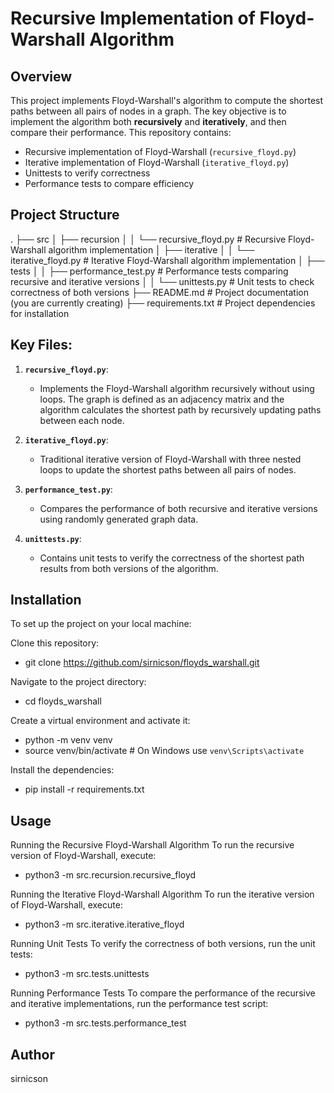# Recursive Implementation of Floyd-Warshall Algorithm

## Overview

This project implements Floyd-Warshall's algorithm to compute the shortest paths between all pairs of nodes in a graph. The key objective is to implement the algorithm both **recursively** and **iteratively**, and then compare their performance. This repository contains:

- Recursive implementation of Floyd-Warshall (`recursive_floyd.py`)
- Iterative implementation of Floyd-Warshall (`iterative_floyd.py`)
- Unittests to verify correctness
- Performance tests to compare efficiency

## Project Structure

.
├── src
│   ├── recursion
│   │   └── recursive_floyd.py        # Recursive Floyd-Warshall algorithm implementation
│   ├── iterative
│   │   └── iterative_floyd.py        # Iterative Floyd-Warshall algorithm implementation
│   ├── tests
│   │   ├── performance_test.py       # Performance tests comparing recursive and iterative versions
│   │   └── unittests.py              # Unit tests to check correctness of both versions
├── README.md                         # Project documentation (you are currently creating)
├── requirements.txt                  # Project dependencies for installation

## Key Files:

1. **`recursive_floyd.py`**:
   - Implements the Floyd-Warshall algorithm recursively without using loops. The graph is defined as an adjacency matrix and the algorithm calculates the shortest path by recursively updating paths between each node.

2. **`iterative_floyd.py`**:
   - Traditional iterative version of Floyd-Warshall with three nested loops to update the shortest paths between all pairs of nodes.

3. **`performance_test.py`**:
   - Compares the performance of both recursive and iterative versions using randomly generated graph data.

4. **`unittests.py`**:
   - Contains unit tests to verify the correctness of the shortest path results from both versions of the algorithm.

## Installation

To set up the project on your local machine:

Clone this repository: 
- git clone https://github.com/sirnicson/floyds_warshall.git

Navigate to the project directory:

- cd floyds_warshall

Create a virtual environment and activate it:
- python -m venv venv
- source venv/bin/activate  # On Windows use `venv\Scripts\activate`

Install the dependencies:
- pip install -r requirements.txt


## Usage

Running the Recursive Floyd-Warshall Algorithm To run the recursive version of Floyd-Warshall, execute:
- python3 -m src.recursion.recursive_floyd

Running the Iterative Floyd-Warshall Algorithm To run the iterative version of Floyd-Warshall, execute:
- python3 -m src.iterative.iterative_floyd

Running Unit Tests To verify the correctness of both versions, run the unit tests:
- python3 -m src.tests.unittests

Running Performance Tests To compare the performance of the recursive and iterative implementations,
run the performance test script:
- python3 -m src.tests.performance_test

## Author
sirnicson
